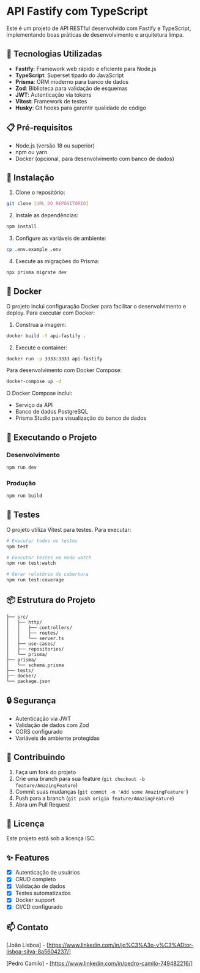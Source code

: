 # API Fastify com TypeScript

Este é um projeto de API RESTful desenvolvido com Fastify e TypeScript, implementando boas práticas de desenvolvimento e arquitetura limpa.

## 🚀 Tecnologias Utilizadas

- **Fastify**: Framework web rápido e eficiente para Node.js
- **TypeScript**: Superset tipado do JavaScript
- **Prisma**: ORM moderno para banco de dados
- **Zod**: Biblioteca para validação de esquemas
- **JWT**: Autenticação via tokens
- **Vitest**: Framework de testes
- **Husky**: Git hooks para garantir qualidade de código

## 📋 Pré-requisitos

- Node.js (versão 18 ou superior)
- npm ou yarn
- Docker (opcional, para desenvolvimento com banco de dados)

## 🔧 Instalação

1. Clone o repositório:
```bash
git clone [URL_DO_REPOSITÓRIO]
```

2. Instale as dependências:
```bash
npm install
```

3. Configure as variáveis de ambiente:
```bash
cp .env.example .env
```

4. Execute as migrações do Prisma:
```bash
npx prisma migrate dev
```

## 🐳 Docker

O projeto inclui configuração Docker para facilitar o desenvolvimento e deploy. Para executar com Docker:

1. Construa a imagem:
```bash
docker build -t api-fastify .
```

2. Execute o container:
```bash
docker run -p 3333:3333 api-fastify
```

Para desenvolvimento com Docker Compose:
```bash
docker-compose up -d
```

O Docker Compose inclui:
- Serviço da API
- Banco de dados PostgreSQL
- Prisma Studio para visualização do banco de dados

## 🚀 Executando o Projeto

### Desenvolvimento
```bash
npm run dev
```

### Produção
```bash
npm run build
```

## 🧪 Testes

O projeto utiliza Vitest para testes. Para executar:

```bash
# Executar todos os testes
npm test

# Executar testes em modo watch
npm run test:watch

# Gerar relatório de cobertura
npm run test:coverage
```

## 📦 Estrutura do Projeto

```
├── src/
│   ├── http/
│   │   ├── controllers/
│   │   ├── routes/
│   │   └── server.ts
│   ├── use-cases/
│   ├── repositories/
│   └── prisma/
├── prisma/
│   └── schema.prisma
├── tests/
├── docker/
└── package.json
```

## 🔒 Segurança

- Autenticação via JWT
- Validação de dados com Zod
- CORS configurado
- Variáveis de ambiente protegidas

## 🤝 Contribuindo

1. Faça um fork do projeto
2. Crie uma branch para sua feature (`git checkout -b feature/AmazingFeature`)
3. Commit suas mudanças (`git commit -m 'Add some AmazingFeature'`)
4. Push para a branch (`git push origin feature/AmazingFeature`)
5. Abra um Pull Request

## 📝 Licença

Este projeto está sob a licença ISC.

## ✨ Features

- [x] Autenticação de usuários
- [x] CRUD completo
- [x] Validação de dados
- [x] Testes automatizados
- [x] Docker support
- [x] CI/CD configurado

## 📫 Contato

[João Lisboa] - [https://www.linkedin.com/in/jo%C3%A3o-v%C3%ADtor-lisboa-silva-8a5604237/]

[Pedro Camilo] - [https://www.linkedin.com/in/pedro-camilo-749482216/]
